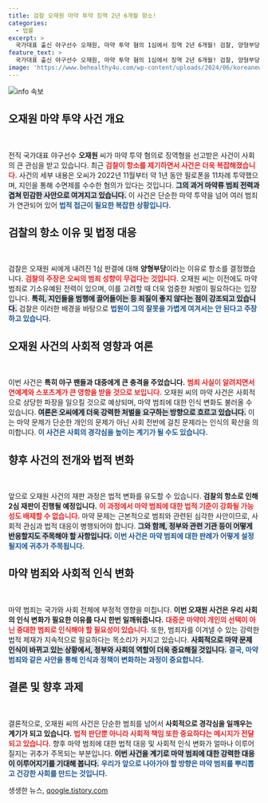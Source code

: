 ```yaml
---
title: 검찰 오재원 마약 투약 징역 2년 6개월 항소!
categories:
  - 법률
excerpt: >
  국가대표 출신 야구선수 오재원, 마약 투약 혐의 1심에서 징역 2년 6개월! 검찰, 양형부당 주장하며 항소 결정. 범죄의 연속과 죄질 문제로 더 중한 처벌 요구! 클릭하여 그의 충격적인 경과를 확인하세요!
feature_text: >
  국가대표 출신 야구선수 오재원, 마약 투약 혐의 1심에서 징역 2년 6개월! 검찰, 양형부당 주장하며 항소 결정. 범죄의 연속과 죄질 문제로 더 중한 처벌 요구! 클릭하여 그의 충격적인 경과를 확인하세요!
image: 'https://www.behealthy4u.com/wp-content/uploads/2024/06/koreanews.jpg'
---
```


<p><img src="https://www.behealthy4u.com/wp-content/uploads/2024/06/koreanews.jpg" alt="info 속보" /></p>

<h2 data-ke-size="size26">오재원 마약 투약 사건 개요</h2>

<p data-ke-size="size16">&nbsp;</p>

<p>전직 국가대표 야구선수 <b>오재원</b> 씨가 마약 투약 혐의로 징역형을 선고받은 사건이 사회의 큰 관심을 받고 있습니다. 최근 <b><span style="color: #ee2323;">검찰이 항소를 제기하면서 사건은 더욱 복잡해졌습니다.</span></b> 사건의 세부 내용은 오씨가 2022년 11월부터 약 1년 동안 필로폰을 11차례 투약했으며, 지인을 통해 수면제를 수수한 혐의가 있다는 것입니다. <b><span style="background-color: #21538527;">그의 과거 마약류 범죄 전력과 겹쳐 민감한 사안으로 여겨지고 있습니다.</span></b> 이 사건은 단순한 마약 투약을 넘어 여러 범죄가 연관되어 있어 <b><span style="color: #1a5490;">법적 접근이 필요한 복잡한 상황입니다.</span></b></p>

<h2 data-ke-size="size26">검찰의 항소 이유 및 법정 대응</h2>

<p data-ke-size="size16">&nbsp;</p>

<p>검찰은 오재원 씨에게 내려진 1심 판결에 대해 <b>양형부당</b>이라는 이유로 항소를 결정했습니다. <b><span style="color: #ee2323;">검찰의 주장은 오씨의 범죄 성향이 무겁다는 것입니다.</span></b> 오재원 씨는 이전에도 마약 범죄로 기소유예된 전력이 있으며, 이를 고려할 때 더욱 엄중한 처벌이 필요하다는 입장입니다. <b><span style="background-color: #21538527;">특히, 지인들을 범행에 끌어들이는 등 죄질이 좋지 않다는 점이 강조되고 있습니다.</span></b> 검찰은 이러한 배경을 바탕으로 <b><span style="color: #1a5490;">법원이 그의 잘못을 가볍게 여겨서는 안 된다고 주장하고 있습니다.</span></b></p>

<h2 data-ke-size="size26">오재원 사건의 사회적 영향과 여론</h2>

<p data-ke-size="size16">&nbsp;</p>

<p>이번 사건은 <b>특히 야구 팬들과 대중에게 큰 충격을 주었습니다.</b> <b><span style="color: #ee2323;">범죄 사실이 알려지면서 연예계와 스포츠계가 큰 영향을 받을 것으로 보입니다.</span></b> 오재원 씨의 마약 사건은 사회적으로 상당한 파장을 일으킬 것으로 예상되며, 마약 범죄에 대한 인식 변화도 불러올 수 있습니다. <b><span style="background-color: #21538527;">여론은 오씨에게 더욱 강력한 처벌을 요구하는 방향으로 흐르고 있습니다.</span></b> 이는 마약 문제가 단순한 개인의 문제가 아닌 사회 전반에 걸친 문제라는 인식의 확산을 의미합니다. <b><span style="color: #1a5490;">이 사건은 사회의 경각심을 높이는 계기가 될 수도 있습니다.</span></b></p>

<h2 data-ke-size="size26">향후 사건의 전개와 법적 변화</h2>

<p data-ke-size="size16">&nbsp;</p>

<p>앞으로 오재원 사건의 재판 과정은 법적 변화를 유도할 수 있습니다. <b>검찰의 항소로 인해 2심 재판이 진행될 예정입니다.</b> <b><span style="color: #ee2323;">이 과정에서 마약 범죄에 대한 법적 기준이 강화될 가능성도 배제할 수 없습니다.</span></b> 마약 문제는 근본적으로 범죄와 관련된 심각한 사안이므로, 사회적 관심과 법적 대응이 병행되어야 합니다. <b><span style="background-color: #21538527;">그와 함께, 정부와 관련 기관 등이 어떻게 반응할지도 주목해야 할 사항입니다.</span></b> <b><span style="color: #1a5490;">이번 사건은 마약 범죄에 대한 판례가 어떻게 설정될지에 귀추가 주목됩니다.</span></b></p>

<h2 data-ke-size="size26">마약 범죄와 사회적 인식 변화</h2>

<p data-ke-size="size16">&nbsp;</p>

<p>마약 범죄는 국가와 사회 전체에 부정적 영향을 미칩니다. <b>이번 오재원 사건은 우리 사회의 인식 변화가 필요한 이유를 다시 한번 일깨워줍니다.</b> <b><span style="color: #ee2323;">대중은 마약이 개인의 선택이 아닌 중대한 범죄로 인식해야 할 필요성이 있습니다.</span></b> 또한, 범죄자를 이겨낼 수 있는 강력한 법적 제재가 지속적으로 필요하다는 목소리가 커지고 있습니다. <b><span style="background-color: #21538527;">사회적으로 마약 문제 인식이 바뀌고 있는 상황에서, 정부와 사회의 역할이 더욱 중요해질 것입니다.</span></b> <b><span style="color: #1a5490;">결국, 마약 범죄와 같은 사안을 통해 인식과 정책이 변화하는 과정이 중요합니다.</span></b></p>

<h2 data-ke-size="size26">결론 및 향후 과제</h2>

<p data-ke-size="size16">&nbsp;</p>

<p>결론적으로, 오재원 씨의 사건은 단순한 범죄를 넘어서 <b>사회적으로 경각심을 일깨우는 계기가 되고 있습니다.</b> <b><span style="color: #ee2323;">법적 판단뿐 아니라 사회적 책임 또한 중요하다는 메시지가 전달되고 있습니다.</span></b> 향후 마약 범죄에 대한 법적 대응 및 사회적 인식 변화가 얼마나 이루어질지는 귀추가 주목되는 부분입니다. <b><span style="background-color: #21538527;">이번 사건을 계기로 마약 범죄에 대한 강력한 대응이 이루어지기를 기대해 봅니다.</span></b> <b><span style="color: #1a5490;">우리가 앞으로 나아가야 할 방향은 마약 범죄를 뿌리뽑고 건강한 사회를 만드는 것입니다.</span></b></p>
생생한 뉴스, <a href="https://qoogle.tistory.com" rel="dofollow">qoogle.tistory.com</a>


